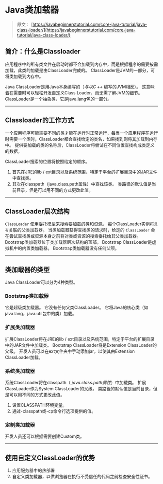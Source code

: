 # Java类加载器

> 原文： [https://javabeginnerstutorial.com/core-java-tutorial/java-class-loader/](https://javabeginnerstutorial.com/core-java-tutorial/java-class-loader/)

## 简介：什么是Classloader

应用程序中的所有类文件在启动时都不会加载到内存中，而是根据程序的需要按需加载，此类的加载是由ClassLoader完成的。 ClassLoader是JVM的一部分，可将类加载到内存中。

Java ClassLoader是用Java本身编写的（*与以C ++* 编写的JVM相反）。 这意味着在需要时可以轻松开发自定义Class Loader，而无需了解JVM的细节。 ClassLoader是一个抽象类，它是java.lang包的一部分。

* * *

## Classloader的工作方式

一个应用程序可能需要不同的类才能在运行时正常运行，每当一个应用程序在运行时需要一个类时，ClassLoader都会查找给定的类名，如果找到则将其加载到内存中。 提供要加载的类的名称后，ClassLoader将尝试在不同位置查找构成类定义的数据。

ClassLoader搜索的位置将按照给定的顺序。

1.  首先在JRE的lib / ext目录以及系统范围，特定于平台的扩展目录中的JAR文件中查找类。
2.  其次在classpath（java.class.path属性）中查找该类。 类路径的默认值是当前目录，但是可以用不同的方式更改此值。

* * *

## ClassLoader层次结构

`ClassLoader` 使用委托模型来搜索要加载的类和资源。 每个ClassLoader实例将`具有`关联的父类加载器。 当类加载器获得查找类的请求时，给定的 `ClassLoader` 会在尝试查找类或资源本身之前将对类或资源的搜索委托给其父类加载器。 Bootstrap类加载器位于类加载器层次结构的顶部。 Bootstrap ClassLoader是虚拟机中的内置类加载器。 Bootstrap类加载器没有任何父项。

* * *

## 类加载器的类型

Java ClassLoader可以分为4种类型。

### Bootstrap类加载器

它是超级类加载器。 它没有任何父类ClassLoader。 它将Java的核心类（如java.lang，java.util包中的类）加载。

### 扩展类加载器

扩展ClassLoader将在JRE的lib / ext目录以及系统范围，特定于平台的扩展目录中的JAR文件中加载类。 Bootstrap ClassLoader将是Extension ClassLoader的父级。 开发人员可以在ext文件夹中手动添加jar，以使其由Extension ClassLoader加载。

### 系统类加载器

系统ClassLoader将在classpath（ *java.class.path属性*）中加载类。 扩展ClassLoader作为System ClassLoader的父级。 类路径的默认值是当前目录，但是可以用不同的方式更改此值。

1.  设置CLASSPATH环境变量。
2.  通过-classpath或-cp命令行选项提供的值。

### 定制类加载器

开发人员还可以根据需要创建Custom类。

* * *

## 使用自定义ClassLoader的优势

1.  应用服务器中的热部署
2.  自定义类加载器，以供浏览器在执行不受信任的代码之前检查安全性证书。